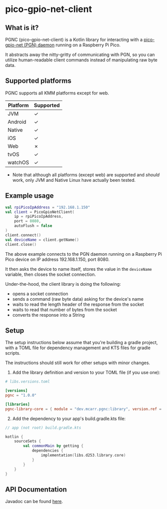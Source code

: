 # pico-gpio-net-client

## What is it?

PGNC (pico-gpio-net-client) is a Kotlin library for interacting with a [pico-gpio-net (PGN) daemon](https://github.com/mcarr823/pico-gpio-net) running on a Raspberry Pi Pico.

It abstracts away the nitty-gritty of communicating with PGN, so you can utilize human-readable client commands instead of manipulating raw byte data.


## Supported platforms

PGNC supports all KMM platforms except for web.

| Platform | Supported |
|----------|-----------|
| JVM      | &check;   |
| Android  | &check;   |
| Native   | &check;   |
| iOS      | &check;   |
| Web      | &cross;   |
| tvOS     | &check;   |
| watchOS  | &check;   |

* Note that although all platforms (except web) are supported and _should_ work, only JVM and Native Linux have actually been tested.

## Example usage

```kotlin
val rpiPicoIpAddress = "192.168.1.150"
val client = PicoGpioNetClient(
    ip = rpiPicoIpAddress,
    port = 8080,
    autoFlush = false
)
client.connect()
val deviceName = client.getName()
client.close()
```

The above example connects to the PGN daemon running on a Raspberry Pi Pico device on IP address 192.168.1.150, port 8080.

It then asks the device to name itself, stores the value in the `deviceName` variable, then closes the socket connection.

Under-the-hood, the client library is doing the following:
- opens a socket connection
- sends a command (raw byte data) asking for the device's name
- waits to read the length header of the response from the socket
- waits to read that number of bytes from the socket
- converts the response into a String

## Setup

The setup instructions below assume that you're building a gradle project, with a TOML file for dependency management and KTS files for gradle scripts.

The instructions should still work for other setups with minor changes.

1. Add the library definition and version to your TOML file (if you use one):

```toml
# libs.versions.toml

[versions]
pgnc = "1.0.0"

[libraries]
pgnc-library-core = { module = "dev.mcarr.pgnc:library", version.ref = "pgnc" }
```

2. Add the dependency to your app's build.gradle.kts file:

```Kotlin
// app (not root) build.gradle.kts

kotlin {
    sourceSets {
        val commonMain by getting {
            dependencies {
                implementation(libs.d253.library.core)
            }
        }
    }
}
```

## API Documentation

Javadoc can be found [here](https://mcarr823.github.io/pico-gpio-net-client/).
